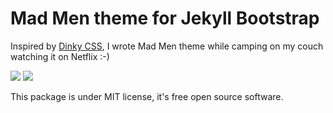 Mad Men theme for Jekyll Bootstrap
==========================
Inspired by [Dinky CSS](https://github.com/broccolini/dinky), I wrote Mad Men theme while camping on my couch watching it on Netflix :-)

[![](mad_men_theme.jpg)](http://marshallshen.github.io)
[![](mad_men_theme_part2.jpg)](http://marshallshen.github.io)

This package is under MIT license, it's free open source software.
